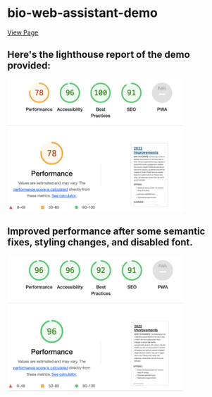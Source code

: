 # bio-web-assistant-demo

[View Page](https://dzhango.github.io/web-assistant-demo/index.html)

## Here's the lighthouse report of the demo provided:

<img src="lighthouse.png" alt="lighthouse" width="400"/>
<!-- ![Lighhouse](lighthouse.png) -->

## Improved performance after some semantic fixes, styling changes, and disabled font.

<img src="lighthouse-improved.png" alt="lighthouse-improved" width="400"/>
<!-- ![Lighhouse-improved](lighthouse-improved.png) -->
